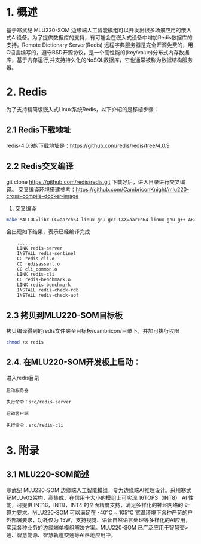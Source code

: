# 1. 概述
基于寒武纪 MLU220-SOM 边缘端人工智能模组可以开发出很多场景应用的嵌入式AI设备。为了提供数据库的支持，有可能会在嵌入式设备中增加Redis数据库的支持。Remote Dictionary Server(Redis) 远程字典服务器是完全开源免费的，用C语言编写的，遵守BSD开源协议，是一个高性能的(key/value)分布式内存数据库，基于内存运行,并支持持久化的NoSQL数据库，它也通常被称为数据结构服务器。

# 2. Redis
为了支持精简版嵌入式Linux系统Redis，以下介紹的是移植步骤：

## 2.1 Redis下载地址
redis-4.0.9的下载地址是：https://github.com/redis/redis/tree/4.0.9

## 2.2 Redis交叉编译
git clone https://github.com/redis/redis.git
下载好后，进入目录进行交叉编译。
交叉编译环境搭建参考：https://github.com/CambriconKnight/mlu220-cross-compile-docker-image
1. 交叉编译
```bash
make MALLOC=libc CC=aarch64-linux-gnu-gcc CXX=aarch64-linux-gnu-g++ AR=aarch64-linux-gnu-ar RANLIB=aarch64-linux-gnu-ranlib NM=aarch64-linux-gnu-nm
```
会出现如下结果，表示已经编译完成
```
    ......
    LINK redis-server
    INSTALL redis-sentinel
    CC redis-cli.o
    CC redisassert.o
    CC cli_common.o
    LINK redis-cli
    CC redis-benchmark.o
    LINK redis-benchmark
    INSTALL redis-check-rdb
    INSTALL redis-check-aof

```

## 2.3 拷贝到MLU220-SOM目标板
拷贝编译得到的redis文件夹至目标板/cambricon/目录下，并加可执行权限
```bash
chmod +x redis
```

## 2.4. 在MLU220-SOM开发板上启动：
进入redis目录
```
启动服务器

执行命令：src/redis-server

启动客户端

执行命令：src/redis-cli
```

# 3. 附录
## 3.1 MLU220-SOM简述
寒武纪 MLU220-SOM 边缘端人工智能模组，专为边缘端AI推理设计。采用寒武纪MLUv02架构，高集成，在信用卡大小的模组上可实现 16TOPS（INT8） AI 性能，可提供 INT16，INT8，INT4 的全面精度支持，满足多样化的神经网络的
计算力要求。MLU220-SOM 可以满足在 -40℃ ~ 105℃ 宽温环境下各种严苛的户外部署要求，功耗仅为 15W，支持视觉、语音自然语言处理等多样化的AI应用，实现各种业务的边缘端单模组解决方案。MLU220-SOM 已广泛应用于智慧交>通、智慧能源、智慧轨道交通等AI落地应用中。
